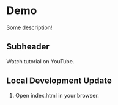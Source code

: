 # Demo

Some description!

## Subheader

Watch tutorial on YouTube.

## Local Development Update

1. Open index.html in your browser.